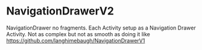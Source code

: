 # NavigationDrawerV2
NavigationDrawer no fragments.  Each Activity setup as a Navigation Drawer Activity.  Not as complex but not as smooth as doing it like https://github.com/langhimebaugh/NavigationDrawerV1

